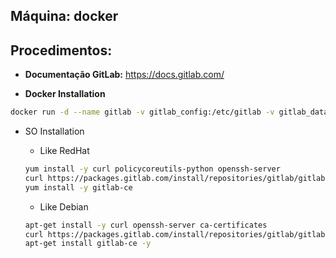 Máquina: docker
---------------

Procedimentos:
--------------

* **Documentação GitLab:** https://docs.gitlab.com/

* **Docker Installation**
```bash
docker run -d --name gitlab -v gitlab_config:/etc/gitlab -v gitlab_data:/var/opt/gitlab -p 8080:80 --restart=always gitlab/gitlab-ce
```

* SO Installation
   - Like RedHat
   ```bash
   yum install -y curl policycoreutils-python openssh-server
   curl https://packages.gitlab.com/install/repositories/gitlab/gitlab-ee/script.rpm.sh | bash
   yum install -y gitlab-ce
   ```

   - Like Debian
   ```bash
   apt-get install -y curl openssh-server ca-certificates
   curl https://packages.gitlab.com/install/repositories/gitlab/gitlab-ee/script.deb.sh | bash
   apt-get install gitlab-ce -y
   ```
